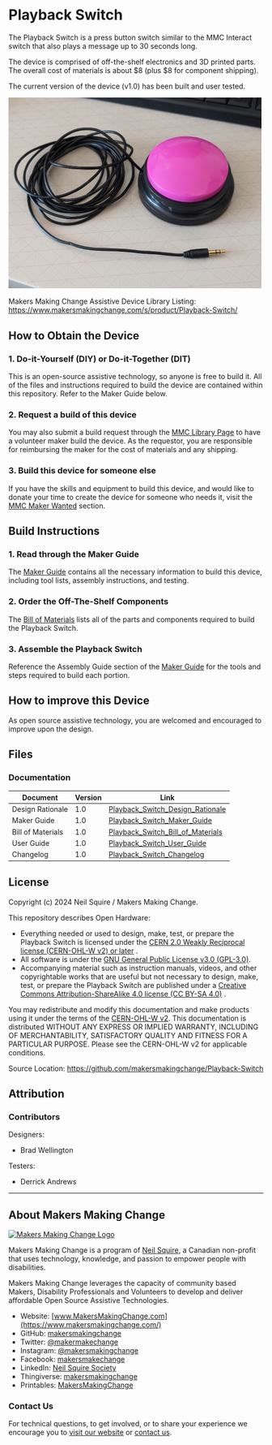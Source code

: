 
<!--- 
Open Source Assistive Technology: GitHub Readme Template
 --->

<!---
INSTRUCTIONS
This is a markdown template for creating the README.md file in a GitHub repository. This file is rendered and displayed automatically when someone visits the repository.

This document includes helper text that will not be displayed when rendered. Any text between the less-than sign + exclamation mark + three hyphen-minus (<!---) and matching three hyphen-minus + greater-than sign will not be displayed. This helper text can be deleted once the corresponding section is completed.

 --->
 
 <!--- 
TITLE
Should match the name of the GitHub repository. Choose something descriptive rather than whimsical. 
 --->
 
 # Playback Switch

<!--- 
SUMMARY
A brief summary of the project. What it does, who it is for, how much it costs.
 --->

The Playback Switch is a press button switch similar to the MMC Interact switch that also plays a message up to 30 seconds long.

The device is comprised of off-the-shelf electronics and 3D printed parts. The overall cost of materials is about $8 (plus $8 for component shipping).

The current version of the device (v1.0) has been built and user tested.

<img src="Photos/Playback-Switch.jpg" width="500" alt="Picture of Playback Switch.">

Makers Making Change Assistive Device Library Listing: https://www.makersmakingchange.com/s/product/Playback-Switch/<mmc-salesforce-id>

## How to Obtain the Device
### 1. Do-it-Yourself (DIY) or Do-it-Together (DIT)

This is an open-source assistive technology, so anyone is free to build it. All of the files and instructions required to build the device are contained within this repository. Refer to the Maker Guide below.

### 2. Request a build of this device

You may also submit a build request through the [MMC Library Page](https://www.makersmakingchange.com/s/product/Playback-Switch/<mmc-salesforce-id>) to have a volunteer maker build the device. As the requestor, you are responsible for reimbursing the maker for the cost of materials and any shipping.

### 3. Build this device for someone else

If you have the skills and equipment to build this device, and would like to donate your time to create the device for someone who needs it, visit the [MMC Maker Wanted](https://makersmakingchange.com/maker-wanted/) section.


## Build Instructions

### 1. Read through the Maker Guide

The [Maker Guide](/Documentation/Playback_Switch_Maker_Guide.pdf)  contains all the necessary information to build this device, including tool lists, assembly instructions, and testing.



### 2. Order the Off-The-Shelf Components

The [Bill of Materials](/Documentation/Playback_Switch_BOM.xlsx) lists all of the parts and components required to build the Playback Switch. 


### 3. Assemble the Playback Switch

Reference the Assembly Guide section of the [Maker Guide](/Documentation/Playback_Switch_Maker_Guide.pdf) for the tools and steps required to build each portion.

## How to improve this Device
As open source assistive technology, you are welcomed and encouraged to improve upon the design. 

## Files
### Documentation
| Document             | Version | Link |
|----------------------|---------|------|
| Design Rationale     | 1.0     | [Playback_Switch_Design_Rationale](/Documentation/Playback_Switch_Design_Rationale.pdf)     |
| Maker Guide          | 1.0     | [Playback_Switch_Maker_Guide](/Documentation/Playback_Switch_Maker_Guide.pdf)     |
| Bill of Materials    | 1.0     | [Playback_Switch_Bill_of_Materials](/Documentation/Playback_Switch_BOM.xlsx)     |
| User Guide           | 1.0     | [Playback_Switch_User_Guide](/Documentation/Playback_Switch_User_Guide.pdf)    |
| Changelog            | 1.0     | [Playback_Switch_Changelog](CHANGES.txt)     |



## License
Copyright (c) 2024 Neil Squire / Makers Making Change.

This repository describes Open Hardware:
 - Everything needed or used to design, make, test, or prepare the Playback Switch is licensed under the [CERN 2.0 Weakly Reciprocal license (CERN-OHL-W v2) or later](https://cern.ch/cern-ohl ) .
 - All software is under the [GNU General Public License v3.0 (GPL-3.0)](https://www.gnu.org/licenses/gpl.html).
 - Accompanying material such as instruction manuals, videos, and other copyrightable works that are useful but not necessary to design, make, test, or prepare the Playback Switch are published under a [Creative Commons Attribution-ShareAlike 4.0 license (CC BY-SA 4.0)](https://creativecommons.org/licenses/by-sa/4.0/) .

You may redistribute and modify this documentation and make products using it under the terms of the [CERN-OHL-W v2](https://cern.ch/cern-ohl).
This documentation is distributed WITHOUT ANY EXPRESS OR IMPLIED WARRANTY, INCLUDING OF MERCHANTABILITY, SATISFACTORY QUALITY AND FITNESS FOR A PARTICULAR PURPOSE.
Please see the CERN-OHL-W v2 for applicable conditions.

Source Location: https://github.com/makersmakingchange/Playback-Switch

## Attribution

### Contributors
Designers:
 - Brad Wellington

 Testers:
  - Derrick Andrews

---

## About Makers Making Change
[<img src="https://raw.githubusercontent.com/makersmakingchange/makersmakingchange/main/img/mmc_logo.svg" width="500" alt="Makers Making Change Logo">](https://www.makersmakingchange.com/)

Makers Making Change is a program of [Neil Squire](https://www.neilsquire.ca/), a Canadian non-profit that uses technology, knowledge, and passion to empower people with disabilities.

Makers Making Change leverages the capacity of community based Makers, Disability Professionals and Volunteers to develop and deliver affordable Open Source Assistive Technologies.

 - Website: [www.MakersMakingChange.com](https://www.makersmakingchange.com/)
 - GitHub: [makersmakingchange](https://github.com/makersmakingchange)
 - Twitter: [@makermakechange](https://twitter.com/makermakechange)
 - Instagram: [@makersmakingchange](https://www.instagram.com/makersmakingchange)
 - Facebook: [makersmakechange](https://www.facebook.com/makersmakechange)
 - LinkedIn: [Neil Squire Society](https://www.linkedin.com/company/neil-squire-society/)
 - Thingiverse: [makersmakingchange](https://www.thingiverse.com/makersmakingchange/about)
 - Printables: [MakersMakingChange](https://www.printables.com/@MakersMakingChange)

### Contact Us
For technical questions, to get involved, or to share your experience we encourage you to [visit our website](https://www.makersmakingchange.com/) or [contact us](https://www.makersmakingchange.com/s/contact).